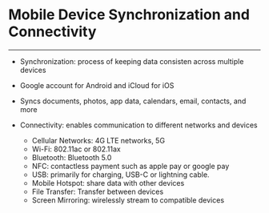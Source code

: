 # Mobile Device Synchronization and Connectivity
---

* Synchronization: process of keeping data consisten across multiple devices
* Google account for Android and iCloud for iOS
* Syncs documents, photos, app data, calendars, email, contacts, and more

* Connectivity: enables communication to different networks and devices
    * Cellular Networks: 4G LTE networks, 5G
    * Wi-Fi: 802.11ac or 802.11ax
    * Bluetooth: Bluetooth 5.0
    * NFC: contactless payment such as apple pay or google pay
    * USB: primarily for charging, USB-C or lightning cable. 
    * Mobile Hotspot: share data with other devices
    * File Transfer: Transfer between devices
    * Screen Mirroring: wirelessly stream to compatible devices

